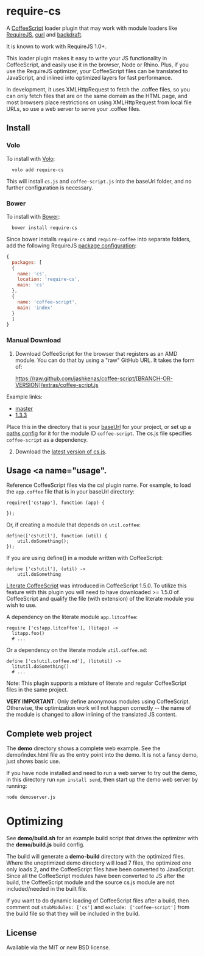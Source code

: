 # require-cs

A [CoffeeScript](http://jashkenas.github.com/coffee-script/) loader plugin
that may work with module loaders like [RequireJS](http://requirejs.org),
[curl](https://github.com/unscriptable/curl) and
[backdraft](http://bdframework.org/bdLoad/docs/bdLoad-tutorial/bdLoad-tutorial.html).

It is known to work with RequireJS 1.0+.

This loader plugin makes it easy to write your JS functionality in CoffeeScript,
and easily use it in the browser, Node or Rhino. Plus, if you use the RequireJS
optimizer, your CoffeeScript files can be translated to JavaScript, and inlined
into optimized layers for fast performance.

In development, it uses XMLHttpRequest to fetch the .coffee files, so you can only
fetch files that are on the same domain as the HTML page, and most browsers place
restrictions on using XMLHttpRequest from local file URLs, so use a web server to
serve your .coffee files.

## Install <a name="install"></a>

### Volo

To install with [Volo](http://volojs.org):

```
  volo add require-cs
```

This will install `cs.js` and `coffee-script.js` into the baseUrl folder, and no further configuration is necessary.

### Bower

To install with [Bower](http://bower.io/):

```
  bower install require-cs
```

Since bower installs `require-cs` and `require-coffee` into separate folders, add the following RequireJS [package configuration](http://requirejs.org/docs/api.html#packages):

```javascript
{
  packages: [
  {
    name: 'cs',
    location: 'require-cs',
    main: 'cs'
  },
  {
    name: 'coffee-script',
    main: 'index'
  }
  ]
}
```

### Manual Download

1) Download CoffeeScript for the browser that registers as an AMD module. You
can do that by using a "raw" GitHub URL. It takes the form of:

    https://raw.github.com/jashkenas/coffee-script/[BRANCH-OR-VERSION]/extras/coffee-script.js

Example links:

* [master](https://raw.github.com/jashkenas/coffee-script/master/extras/coffee-script.js)
* [1.3.3](https://raw.github.com/jashkenas/coffee-script/1.3.3/extras/coffee-script.js)

Place this in the directory that is your
[baseUrl](http://requirejs.org/docs/api.html#config-baseUrl) for your project,
or set up a [paths config](http://requirejs.org/docs/api.html#config-paths)
for it for the module ID `coffee-script`. The cs.js file specifies `coffee-script`
as a dependency.

2) Download the [latest version of cs.js](https://raw.github.com/jrburke/require-cs/latest/cs.js).

## Usage <a name="usage".</a>

Reference CoffeeScript files via the cs! plugin name. For example, to load
the `app.coffee` file that is in your baseUrl directory:

    require(['cs!app'], function (app) {

    });

Or, if creating a module that depends on `util.coffee`:

    define(['cs!util'], function (util) {
        util.doSomething();
    });

If you are using define() in a module written with CoffeeScript:

    define ['cs!util'], (util) ->
        util.doSomething

[Literate CoffeeScript](http://coffeescript.org/#literate) was introduced in CoffeeScript 1.5.0.
To utilize this feature with this plugin you will need to have downloaded >= 1.5.0
of CoffeeScript and qualify the file (with extension) of the literate module you wish to use.

A dependency on the literate module `app.litcoffee`:

    require ['cs!app.litcoffee'], (litapp) ->
      litapp.foo()
      # ...

Or a dependency on the literate module `util.coffee.md`:

    define ['cs!util.coffee.md'], (litutil) ->
      litutil.doSomething()
      # ...

Note: This plugin supports a mixture of literate and regular CoffeeScript files in the
same project.

**VERY IMPORTANT**: Only define anonymous modules using CoffeeScript. Otherwise,
the optimization work will not happen correctly -- the name of the module is changed
to allow inlining of the translated JS content.

## Complete web project <a name="demo"></a>

The **demo** directory shows a complete web example. See the demo/index.html file
as the entry point into the demo. It is not a fancy demo, just shows basic use.

If you have node installed and need to run a web server to try out the demo,
in this directory run `npm install send`, then start up the demo web server
by running:

    node demoserver.js

# Optimizing <a name="optimizing"></a>

See **demo/build.sh** for an example build script that drives the optimizer with
the **demo/build.js** build config.

The build will generate a **demo-build** directory with the optimized files. Where
the unoptimized demo directory will load 7 files, the optimized one only loads 2,
and the CoffeeScript files have been converted to JavaScript. Since all the CoffeeScript
modules have been converted to JS after the build, the CoffeeScript module and
the source cs.js module are not included/needed in the built file.

If you want to do dynamic loading of CoffeeScript files after a build, then
comment out `stubModules: ['cs']` and `exclude: ['coffee-script']` from the build
file so that they will be included in the build.

## License <a name="license"></a>

Available via the MIT or new BSD license.
